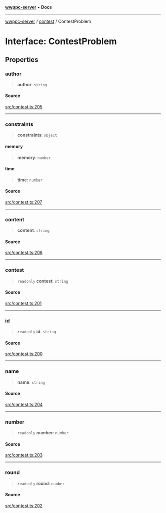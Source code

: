 [**wwppc-server**](../../README.md) • **Docs**

***

[wwppc-server](../../modules.md) / [contest](../README.md) / ContestProblem

# Interface: ContestProblem

## Properties

### author

> **author**: `string`

#### Source

[src/contest.ts:205](https://github.com/WWPPC/WWPPC/blob/584aa62fb3ebbd25c8ff645874f2b4225415492a/wwppc-server/src/contest.ts#L205)

***

### constraints

> **constraints**: `object`

#### memory

> **memory**: `number`

#### time

> **time**: `number`

#### Source

[src/contest.ts:207](https://github.com/WWPPC/WWPPC/blob/584aa62fb3ebbd25c8ff645874f2b4225415492a/wwppc-server/src/contest.ts#L207)

***

### content

> **content**: `string`

#### Source

[src/contest.ts:206](https://github.com/WWPPC/WWPPC/blob/584aa62fb3ebbd25c8ff645874f2b4225415492a/wwppc-server/src/contest.ts#L206)

***

### contest

> `readonly` **contest**: `string`

#### Source

[src/contest.ts:201](https://github.com/WWPPC/WWPPC/blob/584aa62fb3ebbd25c8ff645874f2b4225415492a/wwppc-server/src/contest.ts#L201)

***

### id

> `readonly` **id**: `string`

#### Source

[src/contest.ts:200](https://github.com/WWPPC/WWPPC/blob/584aa62fb3ebbd25c8ff645874f2b4225415492a/wwppc-server/src/contest.ts#L200)

***

### name

> **name**: `string`

#### Source

[src/contest.ts:204](https://github.com/WWPPC/WWPPC/blob/584aa62fb3ebbd25c8ff645874f2b4225415492a/wwppc-server/src/contest.ts#L204)

***

### number

> `readonly` **number**: `number`

#### Source

[src/contest.ts:203](https://github.com/WWPPC/WWPPC/blob/584aa62fb3ebbd25c8ff645874f2b4225415492a/wwppc-server/src/contest.ts#L203)

***

### round

> `readonly` **round**: `number`

#### Source

[src/contest.ts:202](https://github.com/WWPPC/WWPPC/blob/584aa62fb3ebbd25c8ff645874f2b4225415492a/wwppc-server/src/contest.ts#L202)
